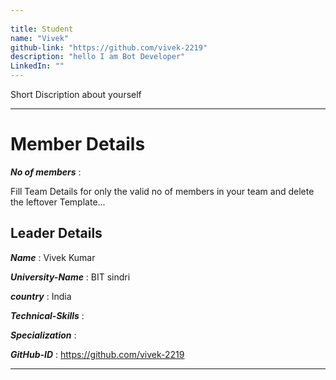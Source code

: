 ```yaml
---
                                                     
title: Student
name: "Vivek"
github-link: "https://github.com/vivek-2219"
description: "hello I am Bot Developer"
LinkedIn: ""
---
```


Short Discription about yourself

---


# Member Details

_**No of members**_ : 

Fill Team Details for only the valid no of members in your team and delete the leftover Template...

## Leader Details

_**Name**_ : Vivek Kumar

_**University-Name**_ : BIT sindri

_**country**_ : India
 
_**Technical-Skills**_ : 

_**Specialization**_ :

_**GitHub-ID**_ :  https://github.com/vivek-2219

---
